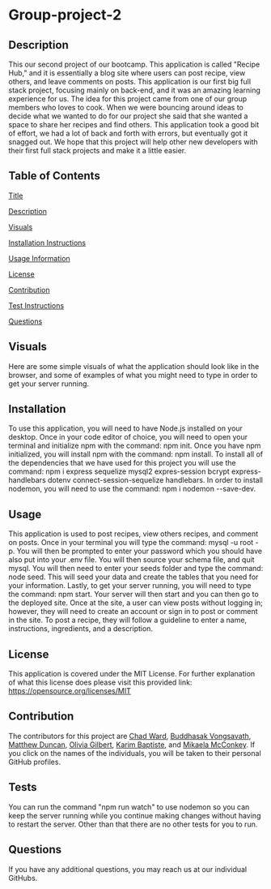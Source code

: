 # Group-project-2
            
## Description
    
This our second project of our bootcamp. This application is called "Recipe Hub," and it is essentially a blog site where users can post recipe, view others, and leave comments on posts. This application is our first big full stack project, focusing mainly on back-end, and it was an amazing learning experience for us. The idea for this project came from one of our group members who loves to cook. When we were bouncing around ideas to decide what we wanted to do for our project she said that she wanted a space to share her recipes and find others. This application took a good bit of effort, we had a lot of back and forth with errors, but eventually got it snagged out. We hope that this project will help other new developers with their first full stack projects and make it a little easier.
    
## Table of Contents
[Title](#-group-project-2)

[Description](##-description)

[Visuals](##-visuals)
  
[Installation Instructions](##-installation)

[Usage Information](##-usage)

[License](##-license)

[Contribution](##-contribution)

[Test Instructions](##-tests)

[Questions](##-questions)

## Visuals

Here are some simple visuals of what the application should look like in the browser, and some of examples of what you might need to type in order to get your server running.
    
## Installation
    
To use this application, you will need to have Node.js installed on your desktop. Once in your code editor of choice, you will need to open your terminal and initialize npm with the command: npm init. Once you have npm initialized, you will install npm with the command: npm install. To install all of the dependencies that we have used for this project you will use the command: npm i express sequelize mysql2 expres-session bcrypt express-handlebars dotenv connect-session-sequelize handlebars. In order to install nodemon, you will need to use the command: npm i nodemon --save-dev.
            
## Usage
    
This application is used to post recipes, view others recipes, and comment on posts. Once in your terminal you will type the command: mysql -u root -p. You will then be prompted to enter your password which you should have also put into your .env file. You will then source your schema file, and quit mysql. You will then need to enter your seeds folder and type the command: node seed. This will seed your data and create the tables that you need for your information. Lastly, to get your server running, you will need to type the command: npm start. Your server will then start and you can then go to the deployed site. Once at the site, a user can view posts without logging in; however, they will need to create an account or sign in to post or comment in the site. To post a recipe, they will follow a guideline to enter a name, instructions, ingredients, and a description.
    
## License 
This application is covered under the MIT License. For further explanation of what this license does please visit this provided link:  https://opensource.org/licenses/MIT
    
## Contribution
    
The contributors for this project are [Chad Ward](https://github.com/chwd31), [Buddhasak Vongsavath](https://github.com/SirTumtums), [Matthew Duncan](https://github.com/MTDuncan), [Olivia Gilbert](https://github.com/umhello2020), [Karim Baptiste](https://github.com/KarimB101), and [Mikaela McConkey](https://github.com/mikaelamcconkey). If you click on the names of the individuals, you will be taken to their personal GitHub profiles.
  
## Tests
  
You can run the command "npm run watch" to use nodemon so you can keep the server running while you continue making changes without having to restart the server. Other than that there are no other tests for you to run.
  
## Questions
If you have any additional questions, you may reach us at our individual GitHubs. 
  